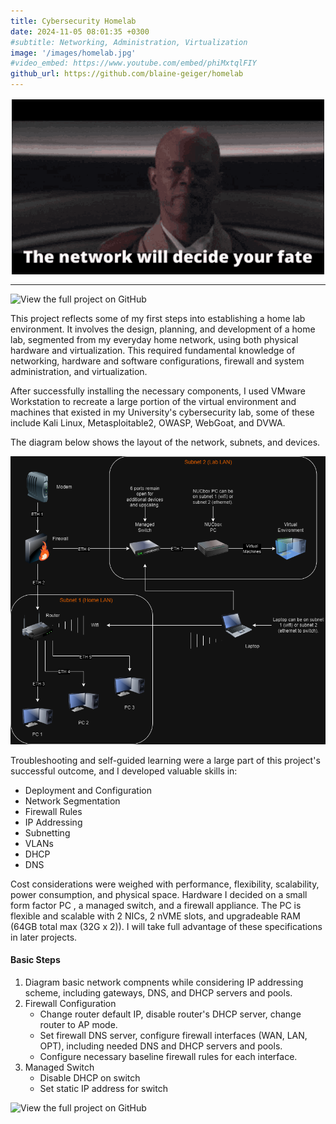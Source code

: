 ```yaml
---
title: Cybersecurity Homelab
date: 2024-11-05 08:01:35 +0300
#subtitle: Networking, Administration, Virtualization
image: '/images/homelab.jpg'
#video_embed: https://www.youtube.com/embed/phiMxtqlFIY
github_url: https://github.com/blaine-geiger/homelab
---
```


<div style="text-align: center; margin: 1rem 0;">
  <img src="/images/network.gif" alt="My Image" width="500" style="display: block; margin: 0 auto;">
</div>

---

<a href="{{ page.github_url }}" target="_blank" style="text-decoration: none;">
  <img src="https://img.shields.io/badge/View%20The%20Details%20on-GitHub-181717?style=for-the-badge&logo=github" alt="View the full project on GitHub">
</a>

This project reflects some of my first steps into establishing a home lab environment. It involves the design, planning, and development of a home lab, segmented from my everyday home network, using both physical hardware and virtualization. This required fundamental knowledge of networking, hardware and software configurations, firewall and system administration, and virtualization.

After successfully installing the necessary components, I used VMware Workstation to recreate a large portion of the virtual environment and machines that existed in my University's cybersecurity lab, some of these include Kali Linux, Metasploitable2, OWASP, WebGoat, and DVWA.

The diagram below shows the layout of the network, subnets, and devices.

![Homelab Screenshot](/images/network_final.png)


Troubleshooting and self-guided learning were a large part of this project's successful outcome, and I developed valuable skills in:
* Deployment and Configuration
* Network Segmentation
* Firewall Rules
* IP Addressing
* Subnetting
* VLANs
* DHCP
* DNS

Cost considerations were weighed with performance, flexibility, scalability, power consumption, and physical space. Hardware  I decided on a small form factor PC , a managed switch, and a firewall appliance. The PC is flexible and scalable with 2 NICs, 2 nVME slots, and upgradeable RAM (64GB total max (32G x 2)). I will take full advantage of these specifications in later projects.

#### **Basic Steps**
1. Diagram basic network compnents while considering IP addressing scheme, including gateways, DNS, and DHCP servers and pools.
2. Firewall Configuration
    - Change router default IP, disable router's DHCP server, change router to AP mode.
    - Set firewall DNS server, configure firewall interfaces (WAN, LAN, OPT), including needed DNS and DHCP servers and pools.
    - Configure necessary baseline firewall rules for each interface.
3. Managed Switch
    - Disable DHCP on switch
    - Set static IP address for switch


<p><a href="https://github.com/blaine-geiger/homelab" target="_blank" style="text-decoration: none;">
  <img src="https://img.shields.io/badge/View%20The%20Details%20on-GitHub-181717?style=for-the-badge&logo=github" alt="View the full project on GitHub">
</a>

<br>
<br>
